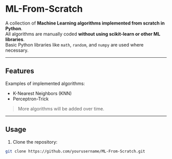 # ML-From-Scratch

A collection of **Machine Learning algorithms implemented from scratch in Python**.  
All algorithms are manually coded **without using scikit-learn or other ML libraries**.  
Basic Python libraries like `math`, `random`, and `numpy` are used where necessary.

---

## Features

Examples of implemented algorithms:

- K-Nearest Neighbors (KNN)
- Perceptron-Trick
> More algorithms will be added over time.

---

## Usage

1. Clone the repository:
```bash
git clone https://github.com/yourusername/ML-From-Scratch.git
